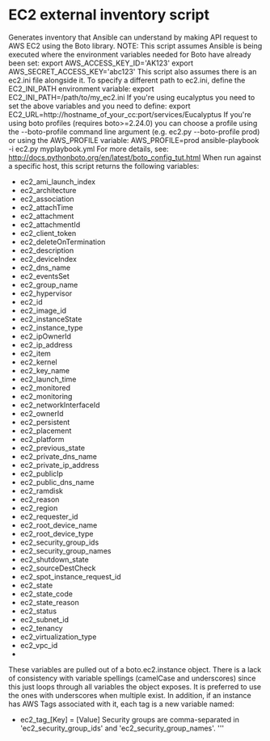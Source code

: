 EC2 external inventory script
=================================
Generates inventory that Ansible can understand by making API request to
AWS EC2 using the Boto library.
NOTE: This script assumes Ansible is being executed where the environment
variables needed for Boto have already been set:
    export AWS_ACCESS_KEY_ID='AK123'
    export AWS_SECRET_ACCESS_KEY='abc123'
This script also assumes there is an ec2.ini file alongside it.  To specify a
different path to ec2.ini, define the EC2_INI_PATH environment variable:
    export EC2_INI_PATH=/path/to/my_ec2.ini
If you're using eucalyptus you need to set the above variables and
you need to define:
    export EC2_URL=http://hostname_of_your_cc:port/services/Eucalyptus
If you're using boto profiles (requires boto>=2.24.0) you can choose a profile
using the --boto-profile command line argument (e.g. ec2.py --boto-profile prod) or using
the AWS_PROFILE variable:
    AWS_PROFILE=prod ansible-playbook -i ec2.py myplaybook.yml
For more details, see: http://docs.pythonboto.org/en/latest/boto_config_tut.html
When run against a specific host, this script returns the following variables:
 - ec2_ami_launch_index
 - ec2_architecture
 - ec2_association
 - ec2_attachTime
 - ec2_attachment
 - ec2_attachmentId
 - ec2_client_token
 - ec2_deleteOnTermination
 - ec2_description
 - ec2_deviceIndex
 - ec2_dns_name
 - ec2_eventsSet
 - ec2_group_name
 - ec2_hypervisor
 - ec2_id
 - ec2_image_id
 - ec2_instanceState
 - ec2_instance_type
 - ec2_ipOwnerId
 - ec2_ip_address
 - ec2_item
 - ec2_kernel
 - ec2_key_name
 - ec2_launch_time
 - ec2_monitored
 - ec2_monitoring
 - ec2_networkInterfaceId
 - ec2_ownerId
 - ec2_persistent
 - ec2_placement
 - ec2_platform
 - ec2_previous_state
 - ec2_private_dns_name
 - ec2_private_ip_address
 - ec2_publicIp
 - ec2_public_dns_name
 - ec2_ramdisk
 - ec2_reason
 - ec2_region
 - ec2_requester_id
 - ec2_root_device_name
 - ec2_root_device_type
 - ec2_security_group_ids
 - ec2_security_group_names
 - ec2_shutdown_state
 - ec2_sourceDestCheck
 - ec2_spot_instance_request_id
 - ec2_state
 - ec2_state_code
 - ec2_state_reason
 - ec2_status
 - ec2_subnet_id
 - ec2_tenancy
 - ec2_virtualization_type
 - ec2_vpc_id
 - 
These variables are pulled out of a boto.ec2.instance object. There is a lack of
consistency with variable spellings (camelCase and underscores) since this
just loops through all variables the object exposes. It is preferred to use the
ones with underscores when multiple exist.
In addition, if an instance has AWS Tags associated with it, each tag is a new
variable named:
 - ec2_tag_[Key] = [Value]
Security groups are comma-separated in 'ec2_security_group_ids' and
'ec2_security_group_names'.
'''
